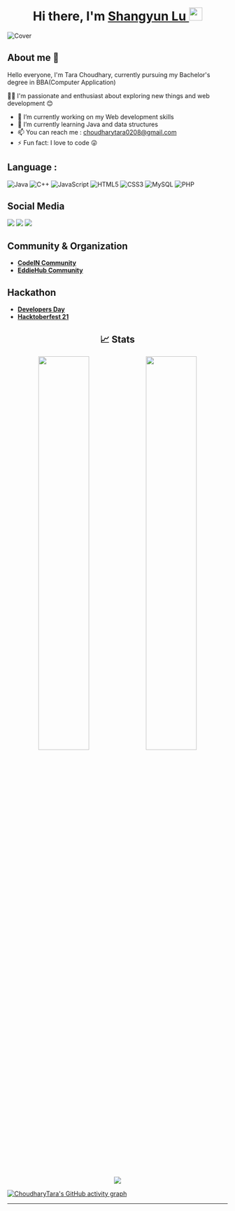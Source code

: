 <h1 align="center" >Hi there, I'm <a href="https://www.linkedin.com/in/shangyun-lu/" target="_blank"> Shangyun Lu </a><img src="https://github.com/sylvao08/sylvao08/blob/main/profile.png" width="30px"></h1>

![Cover](https://user-images.githubusercontent.com/87922322/141672174-9b1f2d2b-741f-4ee5-bff4-228bf04673e9.png)

## About me 🙂

Hello everyone, I'm Tara Choudhary, currently pursuing my Bachelor's degree in BBA(Computer Application) 

👩‍💻 I'm passionate and enthusiast about exploring new things and web development 😊
<!--
**ChoudharyTara/ChoudharyTara** is a ✨ _special_ ✨ repository because its `README.md` (this file) appears on your GitHub profile.

Here are some ideas to get you started:
-->

- 🔭 I’m currently working on my Web development skills
- 🌱 I’m currently learning Java and data structures 
- 📫 You can reach me : choudharytara0208@gmail.com
- ⚡ Fun fact: I love to code 😜

## Language :
![Java](https://img.shields.io/badge/-java-E34A86?style=flat-square&logo=java)
![C++](https://img.shields.io/badge/-C++-00599C?style=flat-square&logo=c)
![JavaScript](https://img.shields.io/badge/-JavaScript-black?style=flat-square&logo=javascript)
![HTML5](https://img.shields.io/badge/-HTML5-E34F26?style=flat-square&logo=html5&logoColor=white)
![CSS3](https://img.shields.io/badge/-CSS3-1572B6?style=flat-square&logo=css3)
![MySQL](https://img.shields.io/badge/-MySQL-black?style=flat-square&logo=mysql)
![PHP](https://img.shields.io/badge/-PHP-black?style=flat-square&logo=php)

## Social Media

[<img src="https://img.shields.io/badge/TaraChoudhary-%230077B5.svg?&style=for-the-badge&logo=linkedin&logoColor=white" />](https://www.linkedin.com/in/tara-choudhary-257156219/)
[<img src = "https://img.shields.io/badge/TaraChoudhary-%2320A1F1.svg?&style=for-the-badge&logo=twitter&logoColor=white">](https://twitter.com/ChoudhariTara?t=Jhx7vWfN30_xYZJaOKr0uw&s=09)
[<img src = "https://img.shields.io/badge/TaraChoudhary-%181717.svg?&style=for-the-badge&logo=instagram&logoColor=white&color=E4405F">](https://www.instagram.com/_ciel__etoile)


## Community & Organization
- [**CodeIN Community**](https://www.linkedin.com/company/codein-community)
- [**EddieHub Community**](https://github.com/EddieHubCommunity)


## Hackathon
- [**Developers Day**](https://developerdays.tech/)
- [**Hacktoberfest 21**](https://hacktoberfest.digitalocean.com/)

<h2 align="center"> 📈 Stats</h2>
<p align="center">
	
  <img width="48%" src="https://github-readme-stats.vercel.app/api?username=ChoudharyTara&show_icons=true&theme=onedark" />
  <img width="48%" src="https://github-readme-streak-stats.herokuapp.com/?user=ChoudharyTara&theme=tokyonight" />
  <a href="https://github.com/ChoudharyTara/github-readme-stats"><img align="center" src="https://github-readme-stats.vercel.app/api/top-langs/?username=ChoudharyTara&layout=compact&theme=buefy&hide_border=true" /></a> 
</p>

[![ChoudharyTara's GitHub activity graph](https://activity-graph.herokuapp.com/graph?username=ChoudharyTara&theme=xcode)](https://git.io/ChoudharyTara)
   


<hr>



